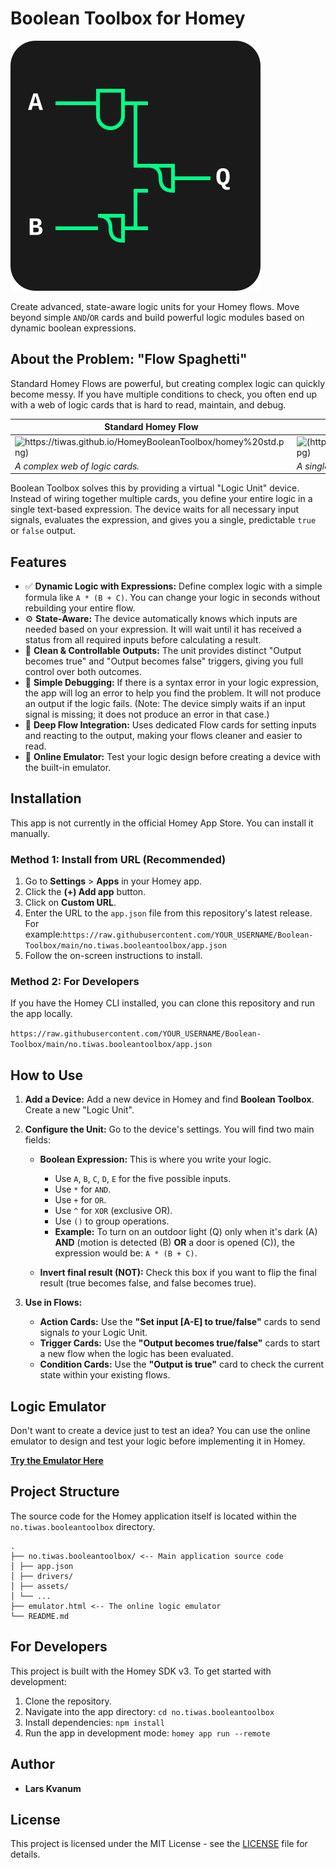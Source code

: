 # Boolean Toolbox for Homey

![Boolean Toolbox Icon](no.tiwas.booleantoolbox/assets/icon.svg)

Create advanced, state-aware logic units for your Homey flows. Move beyond simple `AND`/`OR` cards and build powerful logic modules based on dynamic boolean expressions.

## About the Problem: "Flow Spaghetti"

Standard Homey Flows are powerful, but creating complex logic can quickly become messy. If you have multiple conditions to check, you often end up with a web of logic cards that is hard to read, maintain, and debug.

| Standard Homey Flow | With Boolean Toolbox |
| --- | --- |
| ![https://tiwas.github.io/HomeyBooleanToolbox/homey%20std.png)](https://tiwas.github.io/HomeyBooleanToolbox/homey%20std.png) | ![(https://tiwas.github.io/HomeyBooleanToolbox/logic%20unit.jpg)](https://tiwas.github.io/HomeyBooleanToolbox/logic%20unit.jpg) |
| *A complex web of logic cards.* | *A single Logic Unit provides a clean, controllable result.* |

Boolean Toolbox solves this by providing a virtual "Logic Unit" device. Instead of wiring together multiple cards, you define your entire logic in a single text-based expression. The device waits for all necessary input signals, evaluates the expression, and gives you a single, predictable `true` or `false` output.

## Features

- ✅ **Dynamic Logic with Expressions:** Define complex logic with a simple formula like `A * (B + C)`. You can change your logic in seconds without rebuilding your entire flow.
- ⚙️ **State-Aware:** The device automatically knows which inputs are needed based on your expression. It will wait until it has received a status from all required inputs before calculating a result.
- 🔄 **Clean & Controllable Outputs:** The unit provides distinct "Output becomes true" and "Output becomes false" triggers, giving you full control over both outcomes.
- 🐞 **Simple Debugging:** If there is a syntax error in your logic expression, the app will log an error to help you find the problem. It will not produce an output if the logic fails. (Note: The device simply waits if an input signal is missing; it does not produce an error in that case.)
- 🔗 **Deep Flow Integration:** Uses dedicated Flow cards for setting inputs and reacting to the output, making your flows cleaner and easier to read.
- 🧪 **Online Emulator:** Test your logic design before creating a device with the built-in emulator.

## Installation

This app is not currently in the official Homey App Store. You can install it manually.

### Method 1: Install from URL (Recommended)

1. Go to **Settings** &gt; **Apps** in your Homey app.
2. Click the **(+) Add app** button.
3. Click on **Custom URL**.
4. Enter the URL to the `app.json` file from this repository's latest release. For example:`https://raw.githubusercontent.com/YOUR_USERNAME/Boolean-Toolbox/main/no.tiwas.booleantoolbox/app.json`
5. Follow the on-screen instructions to install.

### Method 2: For Developers

If you have the Homey CLI installed, you can clone this repository and run the app locally.

`https://raw.githubusercontent.com/YOUR_USERNAME/Boolean-Toolbox/main/no.tiwas.booleantoolbox/app.json`

## How to Use

1. **Add a Device:** Add a new device in Homey and find **Boolean Toolbox**. Create a new "Logic Unit".
2. **Configure the Unit:** Go to the device's settings. You will find two main fields:

    - **Boolean Expression:** This is where you write your logic.

        - Use `A`, `B`, `C`, `D`, `E` for the five possible inputs.
        - Use `*` for `AND`.
        - Use `+` for `OR`.
        - Use `^` for `XOR` (exclusive OR).
        - Use `()` to group operations.
        - **Example:** To turn on an outdoor light (Q) only when it's dark (A) **AND** (motion is detected (B) **OR** a door is opened (C)), the expression would be: `A * (B + C)`.
    - **Invert final result (NOT):** Check this box if you want to flip the final result (true becomes false, and false becomes true).
3. **Use in Flows:**

    - **Action Cards:** Use the **"Set input [A-E] to true/false"** cards to send signals *to* your Logic Unit.
    - **Trigger Cards:** Use the **"Output becomes true/false"** cards to start a new flow when the logic has been evaluated.
    - **Condition Cards:** Use the **"Output is true"** card to check the current state within your existing flows.

## Logic Emulator

Don't want to create a device just to test an idea? You can use the online emulator to design and test your logic before implementing it in Homey.

[**Try the Emulator Here**](https://tiwas.github.io/HomeyBooleanToolbox/emulator.html "null")

## Project Structure

The source code for the Homey application itself is located within the `no.tiwas.booleantoolbox` directory.

```
.
├── no.tiwas.booleantoolbox/ <-- Main application source code
│ ├── app.json
│ ├── drivers/
│ ├── assets/
│ └── ...
├── emulator.html <-- The online logic emulator
└── README.md
```
## For Developers

This project is built with the Homey SDK v3. To get started with development:

1. Clone the repository.
2. Navigate into the app directory: `cd no.tiwas.booleantoolbox`
3. Install dependencies: `npm install`
4. Run the app in development mode: `homey app run --remote`

## Author

- **Lars Kvanum**

## License

This project is licensed under the MIT License - see the [LICENSE](https://www.google.com/search?q=LICENSE "null") file for details.